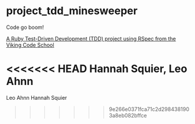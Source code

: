 # project_tdd_minesweeper
Code go boom!

[A Ruby Test-Driven Development (TDD) project using RSpec from the Viking Code School](http://www.vikingcodeschool.com)

<<<<<<< HEAD
Hannah Squier, Leo Ahnn
=======
Leo Ahnn
Hannah Squier
>>>>>>> 9e266e0371fca71c2d2984381903a8eb082bffce
